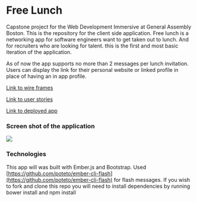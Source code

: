 # Free Lunch

Capstone project for the Web Development Immersive at General Assembly Boston. This is the repository for the client side application. Free lunch is a networking app for software engineers want to get taken out to lunch. And for recruiters who are looking for talent. this is the first and most basic iteration of the application.

As of now the app supports no more than 2 messages per lunch invitation. Users can display the link for their personal website or linked profile in place of having an in app profile.

[Link to wire frames](http://imgur.com/a/zT79X)

[Link to user stories](https://www.dropbox.com/s/5vsgxw92bowak0o/free-lunch-stories.pdf?dl=0)

[Link to deployed app](https://arlofeirman.github.io/free-lunch/#/)

### Screen shot of the application

![](http://i.imgur.com/VE2kY0N.png)

### Technologies
This app will was built with Ember.js and Bootstrap. Used [https://github.com/poteto/ember-cli-flash](https://github.com/poteto/ember-cli-flash) for flash messages.
If you wish to fork and clone this repo you will need to install dependencies by running bower install and npm install 
